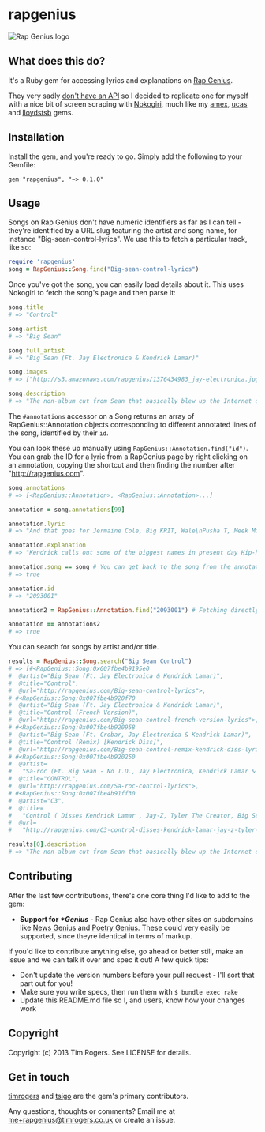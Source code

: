# rapgenius

![Rap Genius logo](http://f.cl.ly/items/303W0c1i2r100j2u3Y0y/Screen%20Shot%202013-08-17%20at%2016.01.19.png)

## What does this do?

It's a Ruby gem for accessing lyrics and explanations on
[Rap Genius](http://rapgenius.com). 

They very sadly [don't have an API](https://twitter.com/RapGenius/status/245057326321655808) so I decided to replicate one for myself
with a nice bit of screen scraping with [Nokogiri](https://github.com/sparklemotion/nokogiri), much like my [amex](https://github.com/timrogers/amex), [ucas](https://github.com/timrogers/ucas) and [lloydstsb](https://github.com/timrogers/lloydstsb) gems.

## Installation

Install the gem, and you're ready to go. Simply add the following to your
Gemfile:

`gem "rapgenius", "~> 0.1.0"`

## Usage

Songs on Rap Genius don't have numeric identifiers as far as I can tell - they're identified by a URL slug featuring the artist and song name, for instance "Big-sean-control-lyrics". We use this to fetch a particular track, like so:

```ruby
require 'rapgenius'
song = RapGenius::Song.find("Big-sean-control-lyrics")
```

Once you've got the song, you can easily load details about it. This uses
Nokogiri to fetch the song's page and then parse it:

```ruby
song.title
# => "Control"

song.artist
# => "Big Sean"

song.full_artist
# => "Big Sean (Ft. Jay Electronica & Kendrick Lamar)"

song.images
# => ["http://s3.amazonaws.com/rapgenius/1376434983_jay-electronica.jpg", "http://s3.amazonaws.com/rapgenius/1375029260_Big%20Sean.png", "http://s3.amazonaws.com/rapgenius/Kendrick-Lamar-1024x680.jpg"]

song.description
# => "The non-album cut from Sean that basically blew up the Internet due to a world-beating verse by Kendrick Lamar...
```

The `#annotations` accessor on a Song returns an array of RapGenius::Annotation
objects corresponding to different annotated lines of the song, identified by
their `id`.

You can look these up manually using `RapGenius::Annotation.find("id")`. You
can grab the ID for a lyric from a RapGenius page by right clicking on an annotation, copying the shortcut and then finding the number after "http://rapgenius.com".

```ruby
song.annotations
# => [<RapGenius::Annotation>, <RapGenius::Annotation>...]

annotation = song.annotations[99]

annotation.lyric
# => "And that goes for Jermaine Cole, Big KRIT, Wale\nPusha T, Meek Millz, A$AP Rocky, Drake\nBig Sean, Jay Electron', Tyler, Mac Miller"

annotation.explanation
# => "Kendrick calls out some of the biggest names in present day Hip-hop...""

annotation.song == song # You can get back to the song from the annotation...
# => true

annotation.id
# => "2093001"

annotation2 = RapGenius::Annotation.find("2093001") # Fetching directly...

annotation == annotations2
# => true
```

You can search for songs by artist and/or title.

```ruby
results = RapGenius::Song.search("Big Sean Control")
# => [#<RapGenius::Song:0x007fbe4b9195e0
#  @artist="Big Sean (Ft. Jay Electronica & Kendrick Lamar)",
#  @title="Control",
#  @url="http://rapgenius.com/Big-sean-control-lyrics">,
# #<RapGenius::Song:0x007fbe4b920f70
#  @artist="Big Sean (Ft. Jay Electronica & Kendrick Lamar)",
#  @title="Control (French Version)",
#  @url="http://rapgenius.com/Big-sean-control-french-version-lyrics">,
# #<RapGenius::Song:0x007fbe4b920958
#  @artist="Big Sean (Ft. Crobar, Jay Electronica & Kendrick Lamar)",
#  @title="Control (Remix) [Kendrick Diss]",
#  @url="http://rapgenius.com/Big-sean-control-remix-kendrick-diss-lyrics">,
# #<RapGenius::Song:0x007fbe4b920250
#  @artist=
#   "Sa-roc (Ft. Big Sean - No I.D., Jay Electronica, Kendrick Lamar & Sa-roc)",
#  @title="CONTROL",
#  @url="http://rapgenius.com/Sa-roc-control-lyrics">,
# #<RapGenius::Song:0x007fbe4b91ff30
#  @artist="C3",
#  @title=
#   "Control ( Disses Kendrick Lamar , Jay-Z, Tyler The Creator, Big Sean, Meek Mill & More )",
#  @url=
#   "http://rapgenius.com/C3-control-disses-kendrick-lamar-jay-z-tyler-the-creator-big-sean-meek-mill-and-more-lyrics">]

results[0].description
# => "The non-album cut from Sean that basically blew up the Internet due to a world-beating verse by Kendrick Lamar...
```

## Contributing

After the last few contributions, there's one core thing I'd like to add to the gem:

* __Support for *\*Genius*__ - Rap Genius also have other sites on subdomains like [News Genius](http://news.rapgenius.com) and [Poetry Genius](http://poetry.rapgenius.com). These could very easily be supported, since theyre identical in terms of markup.

If you'd like to contribute anything else, go ahead or better still, make an issue and we can talk it over and spec it out! A few quick tips:

* Don't update the version numbers before your pull request - I'll sort that part out for you!
* Make sure you write specs, then run them with `$ bundle exec rake`
* Update this README.md file so I, and users, know how your changes work

## Copyright

Copyright (c) 2013 Tim Rogers. See LICENSE for details.

## Get in touch

[timrogers](https://github.com/timrogers) and [tsigo](https://github.com/tsigo) are the gem's primary contributors.

Any questions, thoughts or comments? Email me at <me+rapgenius@timrogers.co.uk> or create an issue.

